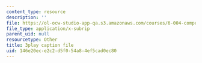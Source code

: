 ```yaml
---
content_type: resource
description: ''
file: https://ol-ocw-studio-app-qa.s3.amazonaws.com/courses/6-004-computation-structures-spring-2017/146e20ece2c2d5f054a84ef5cad0ec80_6OKvJRyeKUQ.srt
file_type: application/x-subrip
parent_uid: null
resourcetype: Other
title: 3play caption file
uid: 146e20ec-e2c2-d5f0-54a8-4ef5cad0ec80
---
```

